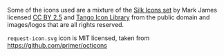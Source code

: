 Some of the icons used are a mixture of the [Silk Icons set](http://www.famfamfam.com/lab/icons/silk/)
by Mark James licensed [CC BY 2.5](https://creativecommons.org/licenses/by/2.5/) and
[Tango Icon Library](http://tango.freedesktop.org) from the public domain and images/logos
that are all rights reserved.

`request-icon.svg` icon is MIT licensed, taken from https://github.com/primer/octicons
